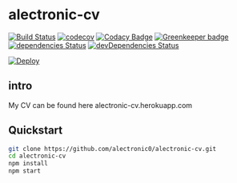 # alectronic-cv
[![Build Status](https://travis-ci.org/alectronic0/alectronic-cv.svg?branch=master)](https://travis-ci.org/alectronic0/alectronic-cv)
[![codecov](https://codecov.io/gh/alectronic0/alectronic-cv/branch/master/graph/badge.svg)](https://codecov.io/gh/alectronic0/alectronic-cv)
[![Codacy Badge](https://api.codacy.com/project/badge/Grade/230fd9ff3e5248e0b6492f9a3661eae4)](https://www.codacy.com/app/alectronic0/alectronic-cv)
[![Greenkeeper badge](https://badges.greenkeeper.io/alectronic0/alectronic-cv.svg)](https://greenkeeper.io/)
[![dependencies Status](https://david-dm.org/alectronic0/alectronic-cv/status.svg)](https://david-dm.org/alectronic0/alectronic-cv)
[![devDependencies Status](https://david-dm.org/alectronic0/alectronic-cv/dev-status.svg)](https://david-dm.org/alectronic0/alectronic-cv?type=dev)

[![Deploy](https://www.herokucdn.com/deploy/button.svg)](https://heroku.com/deploy?template=https://github.com/alectronic0/alectronic-cv)
## intro

My CV can be found here alectronic-cv.herokuapp.com

## Quickstart
```bash
git clone https://github.com/alectronic0/alectronic-cv.git
cd alectronic-cv
npm install
npm start
```
